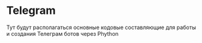 # Telegram
Тут будут располагаться основные кодовые составляющие для работы и создания Телеграм ботов через Phython

